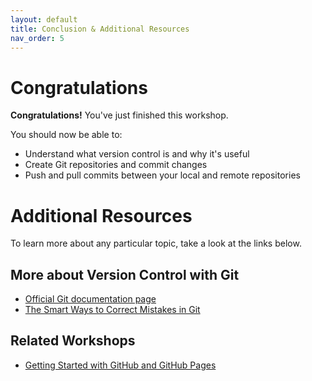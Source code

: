 ```yaml
---
layout: default
title: Conclusion & Additional Resources
nav_order: 5
---
```

<!-- 
This page will go over the conclusion and additional resources for the workshop.
Add, edit, or remove any content below for the workshop in question.
-->

# Congratulations 

<!-- Edit this line to mention your workshop name -->
**Congratulations!** You've just finished this workshop.

<!-- Recap your learning objectives from the introductory. -->
You should now be able to:
- Understand what version control is and why it's useful
- Create Git repositories and commit changes
- Push and pull commits between your local and remote repositories

<!-- This is where you can add additional resources for your readers. -->
# Additional Resources
To learn more about any particular topic, take a look at the links below.

## More about Version Control with Git
- [Official Git documentation page](https://git-scm.com/book/en/v2/)
- [The Smart Ways to Correct Mistakes in Git](https://css-tricks.com/the-smart-ways-to-correct-mistakes-in-git/)

## Related Workshops
- [Getting Started with GitHub and GitHub Pages](https://scds.github.io/github-pages/)